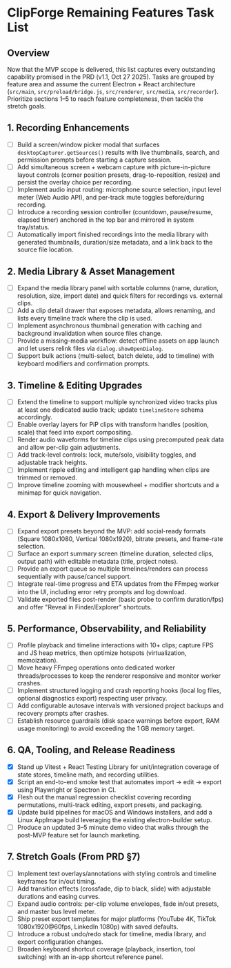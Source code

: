 # ClipForge Remaining Features Task List

## Overview
Now that the MVP scope is delivered, this list captures every outstanding capability promised in the PRD (v1.1, Oct 27 2025). Tasks are grouped by feature area and assume the current Electron + React architecture (`src/main`, `src/preload/bridge.js`, `src/renderer`, `src/media`, `src/recorder`). Prioritize sections 1–5 to reach feature completeness, then tackle the stretch goals.

## 1. Recording Enhancements
- [ ] Build a screen/window picker modal that surfaces `desktopCapturer.getSources()` results with live thumbnails, search, and permission prompts before starting a capture session.
- [ ] Add simultaneous screen + webcam capture with picture-in-picture layout controls (corner position presets, drag-to-reposition, resize) and persist the overlay choice per recording.
- [ ] Implement audio input routing: microphone source selection, input level meter (Web Audio API), and per-track mute toggles before/during recording.
- [ ] Introduce a recording session controller (countdown, pause/resume, elapsed timer) anchored in the top bar and mirrored in system tray/status.
- [ ] Automatically import finished recordings into the media library with generated thumbnails, duration/size metadata, and a link back to the source file location.

## 2. Media Library & Asset Management
- [ ] Expand the media library panel with sortable columns (name, duration, resolution, size, import date) and quick filters for recordings vs. external clips.
- [ ] Add a clip detail drawer that exposes metadata, allows renaming, and lists every timeline track where the clip is used.
- [ ] Implement asynchronous thumbnail generation with caching and background invalidation when source files change.
- [ ] Provide a missing-media workflow: detect offline assets on app launch and let users relink files via `dialog.showOpenDialog`.
- [ ] Support bulk actions (multi-select, batch delete, add to timeline) with keyboard modifiers and confirmation prompts.

## 3. Timeline & Editing Upgrades
- [ ] Extend the timeline to support multiple synchronized video tracks plus at least one dedicated audio track; update `timelineStore` schema accordingly.
- [ ] Enable overlay layers for PiP clips with transform handles (position, scale) that feed into export compositing.
- [ ] Render audio waveforms for timeline clips using precomputed peak data and allow per-clip gain adjustments.
- [ ] Add track-level controls: lock, mute/solo, visibility toggles, and adjustable track heights.
- [ ] Implement ripple editing and intelligent gap handling when clips are trimmed or removed.
- [ ] Improve timeline zooming with mousewheel + modifier shortcuts and a minimap for quick navigation.

## 4. Export & Delivery Improvements
- [ ] Expand export presets beyond the MVP: add social-ready formats (Square 1080x1080, Vertical 1080x1920), bitrate presets, and frame-rate selection.
- [ ] Surface an export summary screen (timeline duration, selected clips, output path) with editable metadata (title, project notes).
- [ ] Provide an export queue so multiple timelines/renders can process sequentially with pause/cancel support.
- [ ] Integrate real-time progress and ETA updates from the FFmpeg worker into the UI, including error retry prompts and log download.
- [ ] Validate exported files post-render (basic probe to confirm duration/fps) and offer "Reveal in Finder/Explorer" shortcuts.

## 5. Performance, Observability, and Reliability
- [ ] Profile playback and timeline interactions with 10+ clips; capture FPS and JS heap metrics, then optimize hotspots (virtualization, memoization).
- [ ] Move heavy FFmpeg operations onto dedicated worker threads/processes to keep the renderer responsive and monitor worker crashes.
- [ ] Implement structured logging and crash reporting hooks (local log files, optional diagnostics export) respecting user privacy.
- [ ] Add configurable autosave intervals with versioned project backups and recovery prompts after crashes.
- [ ] Establish resource guardrails (disk space warnings before export, RAM usage monitoring) to avoid exceeding the 1 GB memory target.

## 6. QA, Tooling, and Release Readiness
- [x] Stand up Vitest + React Testing Library for unit/integration coverage of state stores, timeline math, and recording utilities.
- [x] Script an end-to-end smoke test that automates import → edit → export using Playwright or Spectron in CI.
- [x] Flesh out the manual regression checklist covering recording permutations, multi-track editing, export presets, and packaging.
- [x] Update build pipelines for macOS and Windows installers, and add a Linux AppImage build leveraging the existing electron-builder setup.
- [ ] Produce an updated 3–5 minute demo video that walks through the post-MVP feature set for launch marketing.

## 7. Stretch Goals (From PRD §7)
- [ ] Implement text overlays/annotations with styling controls and timeline keyframes for in/out timing.
- [ ] Add transition effects (crossfade, dip to black, slide) with adjustable durations and easing curves.
- [ ] Expand audio controls: per-clip volume envelopes, fade in/out presets, and master bus level meter.
- [ ] Ship preset export templates for major platforms (YouTube 4K, TikTok 1080x1920@60fps, LinkedIn 1080p) with saved defaults.
- [ ] Introduce a robust undo/redo stack for timeline, media library, and export configuration changes.
- [ ] Broaden keyboard shortcut coverage (playback, insertion, tool switching) with an in-app shortcut reference panel.
